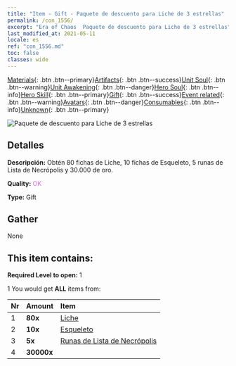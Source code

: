 ```yaml
---
title: "Item - Gift - Paquete de descuento para Liche de 3 estrellas"
permalink: /con_1556/
excerpt: "Era of Chaos  Paquete de descuento para Liche de 3 estrellas"
last_modified_at: 2021-05-11
locale: es
ref: "con_1556.md"
toc: false
classes: wide
---
```

 [Materials](/ItemsES/){: .btn .btn--primary}[Artifacts](/ItemsES/Artifacts/){: .btn .btn--success}[Unit Soul](/ItemsES/UnitSoul/){: .btn .btn--warning}[Unit Awakening](/ItemsES/UnitAwakening/){: .btn .btn--danger}[Hero Soul](/ItemsES/HeroSoul/){: .btn .btn--info}[Hero Skill](/ItemsES/HeroSkill/){: .btn .btn--primary}[Gift](/ItemsES/Gift/){: .btn .btn--success}[Event related](/ItemsES/Events/){: .btn .btn--warning}[Avatars](/ItemsES/Avatars/){: .btn .btn--danger}[Consumables](/ItemsES/Consumables/){: .btn .btn--info}[Unknown](/ItemsES/Unknown/){: .btn .btn--primary}

 ![Paquete de descuento para Liche de 3 estrellas](/images/t/i_907167.png)

## Detalles
 **Descripción:** Obtén 80 fichas de Liche, 10 fichas de Esqueleto, 5 runas de Lista de Necrópolis y 30.000 de oro.

 **Quality:** <span style="color: #DA70D6">OK</span>

 **Type:** Gift

## Gather

  None

## This item contains:

 **Required Level to open:** 1

 1 You would get **ALL** items  from:

  | Nr | Amount |     Item    |
  |:---|:-------|:------------|
  | 1 |  **80x** | [Liche](/ItemsES/unt_212/) |  | 
  | 2 |  **10x** | [Esqueleto](/ItemsES/unt_208/) |  | 
  | 3 |  **5x** | [Runas de Lista de Necrópolis](/ItemsES/con_755/) |  | 
  | 4 |  **30000x** | <i class="fas fa-coins"/> |  | 
